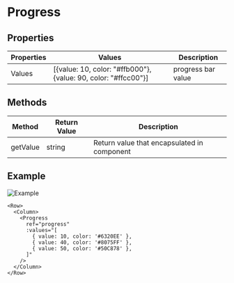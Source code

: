 # Progress

## Properties

| Properties | Values                                                         | Description        |
| ---------- | -------------------------------------------------------------- | ------------------ |
| Values     | [{value: 10, color: "#ffb000"}, {value: 90, color: "#ffcc00"}] | progress bar value |

## Methods

| Method   | Return Value | Description                                 |
| -------- | ------------ | ------------------------------------------- |
| getValue | string       | Return value that encapsulated in component |

## Example

![Example](https://i.imgur.com/DXTWPlW.png)

```vue
<Row>
  <Column>
    <Progress
      ref="progress"
      :values="[
        { value: 10, color: '#6320EE' },
        { value: 40, color: '#8075FF' },
        { value: 50, color: '#50C878' },
      ]"
    />
  </Column>
</Row>
```
